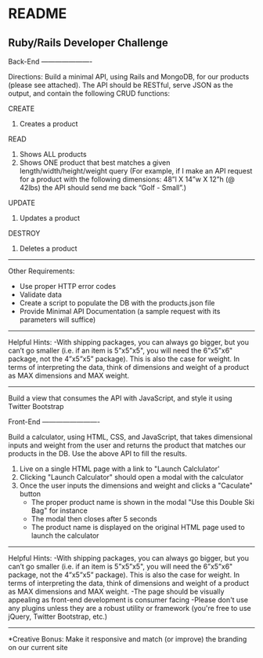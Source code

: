 # README

Ruby/Rails Developer Challenge
---------------------------------

Back-End
———————-

Directions: Build a minimal API, using Rails and MongoDB, for our products (please see attached). The API should be RESTful, serve JSON as the output, and contain the following CRUD functions:

CREATE
1. Creates a product

READ
1. Shows ALL products
2. Shows ONE product that best matches a given length/width/height/weight query (For example, if I make an API request for a product with the following dimensions: 48”l X 14”w X 12”h (@ 42lbs) the API should send me back “Golf - Small”.)

UPDATE
1. Updates a product

DESTROY
1. Deletes a product

---------------------------------

Other Requirements:
- Use proper HTTP error codes
- Validate data
- Create a script to populate the DB with the products.json file
- Provide Minimal API Documentation (a sample request with its parameters will suffice)

---------------------------------

Helpful Hints:
-With shipping packages, you can always go bigger, but you can’t go smaller (i.e. if an item is 5”x5”x5", you will need the 6”x5”x6" package, not the 4”x5”x5” package). This is also the case for weight. In terms of interpreting the data, think of dimensions and weight of a product as MAX dimensions and MAX weight.

---------------------------------

Build a view that consumes the API with JavaScript, and style it using Twitter Bootstrap

Front-End
————————-

Build a calculator, using HTML, CSS, and JavaScript, that takes dimensional inputs and weight from the user and returns the product that matches our products in the DB. Use the above API to fill the results.

1) Live on a single HTML page with a link to "Launch Calclulator'
2) Clicking "Launch Calculator" should open a modal with the calculator
3) Once the user inputs the dimensions and weight and clicks a "Caculate" button
    - The proper product name is shown in the modal "Use this Double Ski Bag" for instance
    - The modal then closes after 5 seconds
    - The product name is displayed on the original HTML page used to launch the calculator

---------------------------------

Helpful Hints:
-With shipping packages, you can always go bigger, but you can’t go smaller (i.e. if an item is 5”x5”x5", you will need the 6”x5”x6" package, not the 4”x5”x5” package). This is also the case for weight. In terms of interpreting the data, think of dimensions and weight of a product as MAX dimensions and MAX weight.
-The page should be visually appealing as front-end development is consumer facing
-Please don't use any plugins unless they are a robust utility or framework (you're free to use jQuery, Twitter Bootstrap, etc.)

---------------------------------

*Creative Bonus: Make it responsive and match (or improve) the branding on our current site

